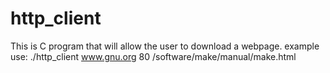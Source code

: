 # http_client
 
 This is C program that will allow the user to download a webpage. example use: ./http_client www.gnu.org 80 /software/make/manual/make.html
